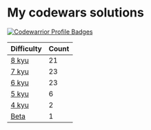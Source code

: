 # My codewars solutions


[![Codewarrior Profile Badges](https://www.codewars.com/users/Unvares/badges/large)](https://www.codewars.com/users/Unvares)


| Difficulty                                                     | Count  |
| -------------------------------------------------------------- | ------ |
| [8 kyu](https://github.com/Unvares/codewars/tree/master/8-kyu) |   21   |
| [7 kyu](https://github.com/Unvares/codewars/tree/master/7-kyu) |   23   |
| [6 kyu](https://github.com/Unvares/codewars/tree/master/6-kyu) |   23   |
| [5 kyu](https://github.com/Unvares/codewars/tree/master/5-kyu) |    6   |
| [4 kyu](https://github.com/Unvares/codewars/tree/master/4-kyu) |    2   |
| [Beta](https://github.com/Unvares/codewars/tree/master/Beta)   |    1   |
